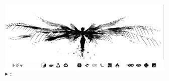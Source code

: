 <img src="./banner.png">
<details><summary> :: </summary>
<!--START_SECTION:waka-->

```
From: 09 August 2024 - To: 28 July 2025

Total Time: 1,655 hrs 45 mins

Python                     404 hrs 4 mins  //////-------------------   22.54 %
PHP                        343 hrs 52 mins /////--------------------   19.18 %
Markdown                   219 hrs 19 mins ///----------------------   12.23 %
Other                      137 hrs         //-----------------------   07.64 %
```

<!--END_SECTION:waka-->
</details>
